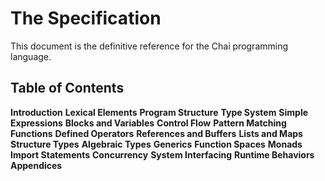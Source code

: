 # The Specification
This document is the definitive reference for the Chai programming language.

## Table of Contents
**Introduction**
**Lexical Elements**
**Program Structure**
**Type System**
**Simple Expressions**
**Blocks and Variables**
**Control Flow**
**Pattern Matching**
**Functions**
**Defined Operators**
**References and Buffers**
**Lists and Maps**
**Structure Types**
**Algebraic Types**
**Generics**
**Function Spaces**
**Monads**
**Import Statements**
**Concurrency**
**System Interfacing**
**Runtime Behaviors**
**Appendices**
